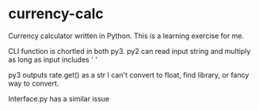 # currency-calc
Currency calculator written in Python.
This is a learning exercise for me.

CLI function is chortled in both  py3.
py2 can read input string and multiply as long as input
 includes ' '

py3 outputs rate.get() as a str I can't convert to float,
find library, or fancy way to convert.



Interface.py has a similar issue
